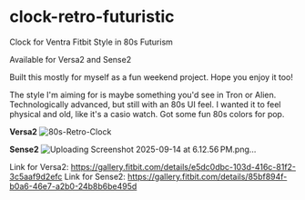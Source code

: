# clock-retro-futuristic
Clock for Ventra Fitbit Style in 80s Futurism

Available for Versa2 and Sense2

Built this mostly for myself as a fun weekend project. Hope you enjoy it too!

The style I'm aiming for is maybe something you'd see in Tron or Alien. Technologically advanced, but still with an 80s UI feel. I wanted it to feel physical and old, like it's a casio watch. Got some fun 80s colors for pop.

**Versa2**
![80s-Retro-Clock](https://user-images.githubusercontent.com/73619806/194579092-f97511cb-3128-4458-a990-a06f5fd236de.png)

**Sense2**
![Uploading Screenshot 2025-09-14 at 6.12.56 PM.png…]()


Link for Versa2: https://gallery.fitbit.com/details/e5dc0dbc-103d-416c-81f2-3c5aaf9d2efc
Link for Sense2: https://gallery.fitbit.com/details/85bf894f-b0a6-46e7-a2b0-24b8b6be495d
